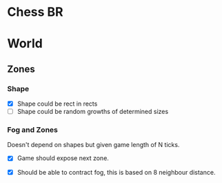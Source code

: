# Chess BR

# World

## Zones

### Shape
- [x] Shape could be rect in rects
- [ ] Shape could be random growths of determined sizes

### Fog and Zones 
Doesn't depend on shapes but given game length of N ticks.

- [x] Game should expose next zone.
- [x] Should be able to contract fog, this is based on 8 neighbour distance.

